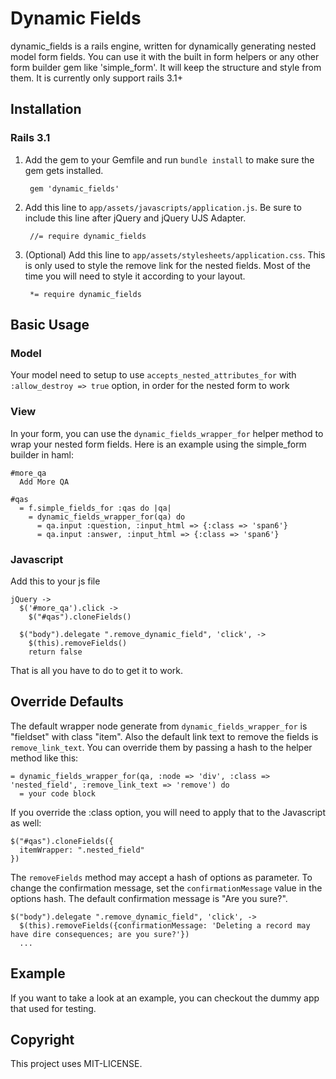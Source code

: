 Dynamic Fields
=====================

dynamic_fields is a rails engine, written for dynamically generating nested model form fields.  You can use it with the built in form helpers or any other form builder gem like 'simple_form'. It will keep the structure and style from them. It is currently only support rails 3.1+


Installation
-----------

### Rails 3.1

1. Add the gem to your Gemfile and run `bundle install` to make sure the gem gets installed.

        gem 'dynamic_fields'

2. Add this line to `app/assets/javascripts/application.js`. Be sure to include this line after jQuery and jQuery UJS Adapter.

        //= require dynamic_fields

3. (Optional) Add this line to `app/assets/stylesheets/application.css`. This is only used to style the remove link for the nested fields. Most of the time you will need to style it according to your layout.

        *= require dynamic_fields



Basic Usage
-----------

### Model

Your model need to setup to use `accepts_nested_attributes_for` with `:allow_destroy => true` option, in order for the nested form to work

### View

In your form, you can use the `dynamic_fields_wrapper_for` helper method to wrap your nested form fields.
Here is an example using the simple_form builder in haml:

    #more_qa
      Add More QA

    #qas
      = f.simple_fields_for :qas do |qa|
        = dynamic_fields_wrapper_for(qa) do
          = qa.input :question, :input_html => {:class => 'span6'}
          = qa.input :answer, :input_html => {:class => 'span6'}


### Javascript

Add this to your js file

    jQuery ->
      $('#more_qa').click ->
        $("#qas").cloneFields()

      $("body").delegate ".remove_dynamic_field", 'click', ->
        $(this).removeFields()
        return false



That is all you have to do to get it to work.


Override Defaults
-----------------

The default wrapper node generate from `dynamic_fields_wrapper_for` is "fieldset" with class "item".
Also the default link text to remove the fields is `remove_link_text`.
You can override them by passing a hash to the helper method like this:

    = dynamic_fields_wrapper_for(qa, :node => 'div', :class => 'nested_field', :remove_link_text => 'remove') do
      = your code block

If you override the :class option, you will need to apply that to the Javascript as well:

    $("#qas").cloneFields({
      itemWrapper: ".nested_field"
    })

The `removeFields` method may accept a hash of options as parameter. To change the confirmation message,
set the `confirmationMessage` value in the options hash. The default confirmation message is "Are you sure?".

    $("body").delegate ".remove_dynamic_field", 'click', ->
      $(this).removeFields({confirmationMessage: 'Deleting a record may have dire consequences; are you sure?'})
      ...

Example
--------

If you want to take a look at an example, you can checkout the dummy app that used for testing.



Copyright
--------
This project uses MIT-LICENSE.